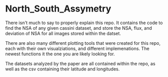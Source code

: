 # North_South_Assymetry

There isn't much to say to properly explain this repo. It contains the code to find the NSA of any given cassini dataset, and store the NSA, flux, and deviation of NSA for all images stored within the datset.

There are also many different plotting tools that were created for this repo, each with their own visualziations, and different implemenations. The newest functions it the one you are likely looking for.

The datasets analyzed by the paper are all contained within the repo, as well as the csv containing their latitude and longitudes.

